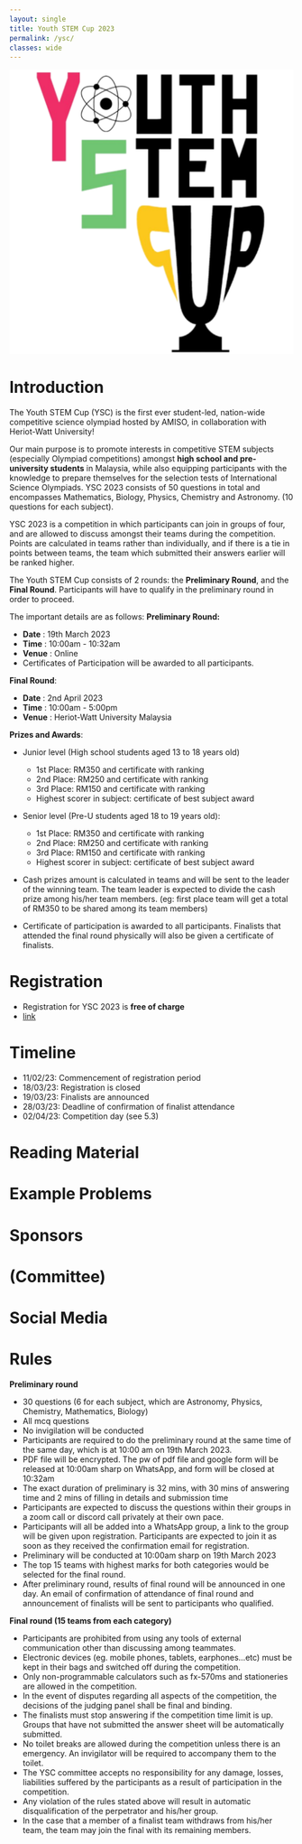 ```yaml
---
layout: single
title: Youth STEM Cup 2023
permalink: /ysc/
classes: wide
---
```


<link href="/assets/css/ysc.css" type="text/css" rel="stylesheet" />

<div id="logo"><img src="/assets/images/ysc/ysc-logo.png"/></div>

# Introduction
The Youth STEM Cup (YSC) is the first ever student-led, nation-wide competitive science olympiad hosted by AMISO, in collaboration with Heriot-Watt University!

Our main purpose is to promote interests in competitive STEM subjects (especially Olympiad competitions) amongst **high school and pre-university students** in Malaysia, while also equipping participants with the knowledge to prepare themselves for the selection tests of International Science Olympiads. YSC 2023 consists of 50 questions in total and encompasses Mathematics, Biology, Physics, Chemistry and Astronomy. (10 questions for each subject).

YSC 2023 is a competition in which participants can join in groups of four, and are allowed to discuss amongst their teams during the competition. Points are calculated in teams rather than individually, and if there is a tie in points between teams, the team which submitted their answers earlier will be ranked higher.

The Youth STEM Cup consists of 2 rounds: the **Preliminary Round**, and the **Final Round**. Participants will have to qualify in the preliminary round in order to proceed.

The important details are as follows:
**Preliminary Round:**
- **Date**			: 19th March 2023 
- **Time**			: 10:00am - 10:32am
- **Venue**			: Online
- Certificates of Participation will be awarded to all participants.

**Final Round**:
- **Date**			: 2nd April 2023
- **Time**			: 10:00am - 5:00pm
- **Venue**			: Heriot-Watt University Malaysia


**Prizes and Awards**:
- Junior level (High school students aged 13 to 18 years old)
    - 1st Place: RM350 and certificate with ranking
    - 2nd Place: RM250 and certificate with ranking
    - 3rd Place: RM150 and certificate with ranking
    - Highest scorer in subject: certificate of best subject award

- Senior level (Pre-U students aged 18 to 19 years old):
    - 1st Place: RM350 and certificate with ranking
    - 2nd Place: RM250 and certificate with ranking
    - 3rd Place: RM150 and certificate with ranking
    - Highest scorer in subject: certificate of best subject award

- Cash prizes amount is calculated in teams and will be sent to the leader of the winning team. The team leader is expected to divide the cash prize among his/her team members.
    (eg: first place team will get a total of RM350 to be shared among its team members)

- Certificate of participation is awarded to all participants. Finalists that attended the final round physically will also be given a certificate of finalists.



# Registration
- Registration for YSC 2023 is **free of charge**
- [link](/ysc/register)



# Timeline
- 11/02/23: Commencement of registration period
- 18/03/23: Registration is closed
- 19/03/23: Finalists are announced
- 28/03/23: Deadline of confirmation of finalist attendance
- 02/04/23: Competition day (see 5.3)

<!-- # Schedule 
![Preliminary Round Schedule]()
![Final Round Day-Of Schedule]() -->



# Reading Material

# Example Problems


# Sponsors
<!-- HWU Logo, AMISO Logo -->

# (Committee)
<!-- carousel of committee members' pictures -->


# Social Media



# Rules
**Preliminary round**
- 30 questions (6 for each subject, which are Astronomy, Physics, Chemistry, Mathematics, Biology)
- All mcq questions
- No invigilation will be conducted
- Participants are required to do the preliminary round at the same time of the same day, which is at 10:00 am on 19th March 2023.
- PDF file will be encrypted. The pw of pdf file and google form will be released at 10:00am sharp on WhatsApp, and form will be closed at 10:32am
- The exact duration of preliminary is 32 mins, with 30 mins of answering time and 2 mins of filling in details and submission time
- Participants are expected to discuss the questions within their groups in a zoom call or discord call privately at their own pace.
- Participants will all be added into a WhatsApp group, a link to the group will be given upon registration. Participants are expected to join it as soon as they received the confirmation email for registration.
- Preliminary will be conducted at 10:00am sharp on 19th March 2023
- The top 15 teams with highest marks for both categories would be selected for the final round.
- After preliminary round, results of final round will be announced in one day. An email of confirmation of attendance of final round and announcement of finalists will be sent to participants who qualified.


**Final round (15 teams from each category)**
- Participants are prohibited from using any tools of external communication other than discussing among teammates.
- Electronic devices (eg. mobile phones, tablets, earphones…etc) must be kept in their bags and switched off during the competition.
- Only non-programmable calculators such as fx-570ms and stationeries are allowed in the competition.
- In the event of disputes regarding all aspects of the competition, the decisions of the judging panel shall be final and binding.
- The finalists must stop answering if the competition time limit is up. Groups that have not submitted the answer sheet will be automatically submitted.
- No toilet breaks are allowed during the competition unless there is an emergency. An invigilator will be required to accompany them to the toilet.
- The YSC committee accepts no responsibility for any damage, losses, liabilities suffered by the participants as a result of participation in the competition.
- Any violation of the rules stated above will result in automatic disqualification of the perpetrator and his/her group.
- In the case that a member of a finalist team withdraws from his/her team, the team may join the final with its remaining members.


